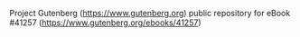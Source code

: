 Project Gutenberg (https://www.gutenberg.org) public repository for eBook #41257 (https://www.gutenberg.org/ebooks/41257)
